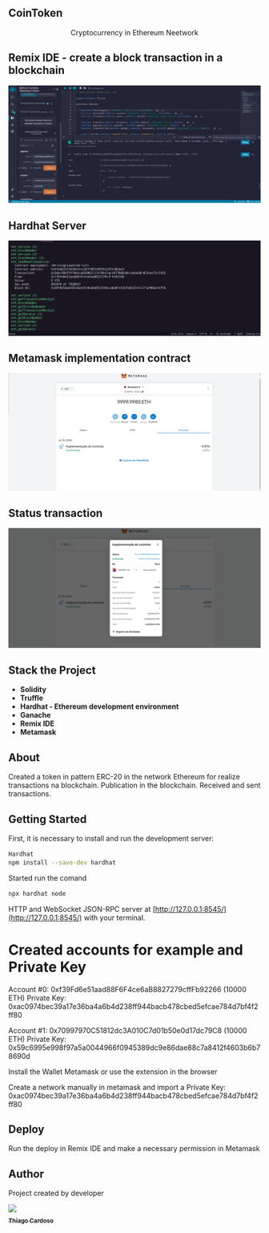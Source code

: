 ## CoinToken
<p  align="center">Cryptocurrency in Ethereum Neetwork</p>

## Remix IDE - create a block transaction in a blockchain
![](https://github.com/Thiago-Cardoso/CoinToken/blob/master/img/deploy.png)

## Hardhat Server
![](https://github.com/Thiago-Cardoso/CoinToken/blob/master/img/hardhat-server.png)

## Metamask implementation contract
![](https://github.com/Thiago-Cardoso/CoinToken/blob/master/img/transaction-metamask.png)

## Status transaction
![](https://github.com/Thiago-Cardoso/CoinToken/blob/master/img/status.png)


## Stack the Project

- **Solidity**
- **Truffle**
- **Hardhat - Ethereum development environment**
- **Ganache**
- **Remix IDE**
- **Metamask**

## About
Created a token in pattern ERC-20 in the network Ethereum for realize transactions
na blockchain.
Publication in the blockchain.
Received and sent transactions.

## Getting Started

First, it is necessary to install and run the development server:

```bash
Hardhat
npm install --save-dev hardhat

```

Started run the comand
```bash
npx hardhat node
```
HTTP and WebSocket JSON-RPC server at  [http://127.0.0.1:8545/](http://127.0.0.1:8545/) with your terminal.

Created accounts for example and Private Key
========


Account #0: 0xf39Fd6e51aad88F6F4ce6aB8827279cffFb92266 (10000 ETH)
Private Key: 0xac0974bec39a17e36ba4a6b4d238ff944bacb478cbed5efcae784d7bf4f2ff80

Account #1: 0x70997970C51812dc3A010C7d01b50e0d17dc79C8 (10000 ETH)
Private Key: 0x59c6995e998f97a5a0044966f0945389dc9e86dae88c7a8412f4603b6b78690d

Install the Wallet Metamask or use the extension in the browser

Create a network manually in metamask and import a Private Key: 0xac0974bec39a17e36ba4a6b4d238ff944bacb478cbed5efcae784d7bf4f2ff80



## Deploy 
Run the deploy in Remix IDE and make a necessary permission in Metamask


## Author
Project created by developer

<!-- ALL-CONTRIBUTOR-LIST:START - Do not remove or modify this section -->

<!-- prettier-ignore -->

[<img src="https://avatars1.githubusercontent.com/u/1753070?s=460&v=4" width="100px;"/><br /><sub><b>Thiago Cardoso</b></sub>](https://github.com/Thiago-Cardoso)<br />



